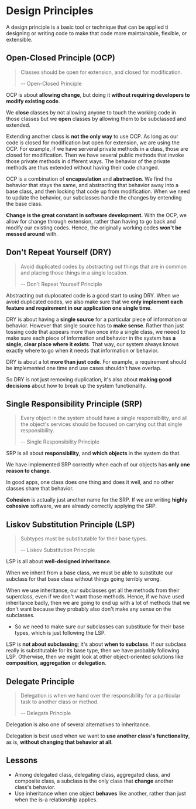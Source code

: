 # Design Principles

A design principle is a basic tool or technique that can be applied ti designing or writing code to make that code more maintainable, flexible, or extensible.

## Open-Closed Principle (OCP)

> Classes should be open for extension, and closed for modification.
>
> -- Open-Closed Principle

OCP is about **allowing change**, but doing it **without requiring developers to modify existing code**.

We **close** classes by not allowing anyone to touch the working code in those classes but we **open** classes by allowing them to be subclassed and extended.

Extending another class is **not the only way** to use OCP. As long as our code is closed for modification but open for extension, we are using the OCP. For example, if we have serveral private methods in a class, those are closed for modification. Then we have several public methods that invoke those private methods in different ways. The behavior of the private methods are thus extended without having their code changed.

OCP is a combination of **encapsulation** and **abstraction**. We find the behavior that stays the same, and abstracting that behavior away into a base class, and then locking that code up from modification. When we need to update the behavior, our subclasses handle the changes by entending the base class.

**Change is the great constant in software development.** With the OCP, we allow for change through extension, rather than having to go back and modify our existing codes. Hence, the originally working codes **won't be messed around** with.

## Don't Repeat Yourself (DRY)

> Avoid duplicated codes by abstracting out things that are in common and placing those things in a single location.
>
> -- Don't Repeat Yourself Principle

Abstracting out duplocated code is a good start to using DRY. When we avoid duplicated codes, we also make sure that we **only implement each feature and requirement in our application one single time**.

DRY is about having a **single source** for a particular piece of information or behavior. However that single source has to **make sense**. Rather than just tossing code that appears more than once into a single class, we neeed to make sure each piece of information and behavior in the system has **a single, clear place where it exists**. That way, our system always knows exactly where to go when it needs that information or behavior.

DRY is about a lot **more than just code**. For example, a requirement should be implemented one time and use cases shouldn't have overlap.

So DRY is not just removing duplication, it's also about **making good decisions** about how to break up the system functionality.

## Single Responsibility Principle (SRP)

> Every object in the system should have a single responsibility, and all the object's services should be focused on carrying out that single responsibility.
>
> -- Single Responsibility Principle

SRP is all about **responsibility**, and **which objects** in the system do that.

We have implemented SRP correctly when each of our objects has **only one reason to change**.

In good apps, one class does one thing and does it well, and no other classes share that behavior.

**Cohesion** is actually just another name for the SRP. If we are writing **highly cohesive** software, we are already correctly applying the SRP.

## Liskov Substitution Principle (LSP)

> Subtypes must be substitutable for their base types.
>
> -- Liskov Substitution Principle

LSP is all about **well-designed inheritance**.

When we inherit from a base class, we must be able to substitute our subclass for that base class without things going terribly wrong.

When we use inheritance, our subclasses get all the methods from their superclass, even if we don't want those methods. Hence, if we have used inheritance badly, then we are going to end up with a lot of methods that we don't want because they probably also don't make any sense on the subclasses.
  - So we need to make sure our subclasses can substitude for their base types, which is just following the LSP.

LSP is **not about subclassing**; it's about **when to subclass**. If our subclass really is substitutable for its base type, then we have probably following LSP. Otherwise, then we might look at other object-oriented solutions like **composition**, **aggregation** or **delegation**.
  
## Delegate Principle

> Delegation is when we hand over the responsibility for a particular task to another class or method.
> 
> -- Delegate Principle

Delegation is also one of several alternatives to inheritance.

Delegation is best used when we want to **use another class's functionality**, as is, **without changing that behavior at all**.

## Lessons
 - Among delegated class, delegating class, aggregated class, and composite class, a subclass is the only class that **change** another class's behavior.
 - Use inheritance when one object **behaves** like another, rather than just when the is-a relationship applies.

